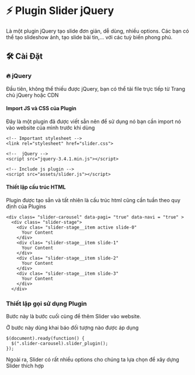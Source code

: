# ⚡️ Plugin Slider jQuery

Là một plugin jQuery tạo slide đơn giản, dễ dùng, nhiều options. Các bạn có thể tạo slideshow ảnh, tạo slide bài tin,... với các tuỳ biến phong phú.

## 🛠 Cài Đặt

### 🔥 jQuery

Đầu tiên, không thể thiếu được jQuery, bạn có thể tải file trực tiếp từ Trang chủ jQuery hoặc CDN

#### Import JS và CSS của Plugin

Đây là một plugin đã được viết sẳn nên để sử dụng nó bạn cần import nó vào website của mình trước khi dùng

```
<!-- Important stylesheet -->
<link rel="stylesheet" href="slider.css">
 
<!--  jQuery -->
<script src="jquery-3.4.1.min.js"></script>
 
<!-- Include js plugin -->
<script src="assets/slider.js"></script>
```

#### Thiết lập cấu trúc HTML

Plugin được tạo sẳn và tất nhiên là cấu trúc html cũng cần tuần theo quy định của Plugins

```
<div class= "slider-carousel" data-pagi= "true" data-navi = "true" >
  <div class= "slider-stage">
    <div clas= "slider-stage__item active slide-0"
      Your Content
    </div>
    <div clas= "slider-stage__item slide-1"
      Your Content
    </div>
    <div clas= "slider-stage__item slide-2"
      Your Content
    </div>
    <div clas= "slider-stage__item slide-3"
      Your Content
    </div>
  </div>
```

### Thiết lập gọi sử dụng Plugin

Bước này là bước cuối cùng để thêm Slider vào website. 

Ở bước này dùng khai báo đối tượng nào được áp dụng

```
$(document).ready(function() {
  $(".slider-carousel).slider_plugin();
});
```

Ngoài ra, Slider có rất nhiều options cho chúng ta lựa chọn để xây dựng Slider thích hợp

